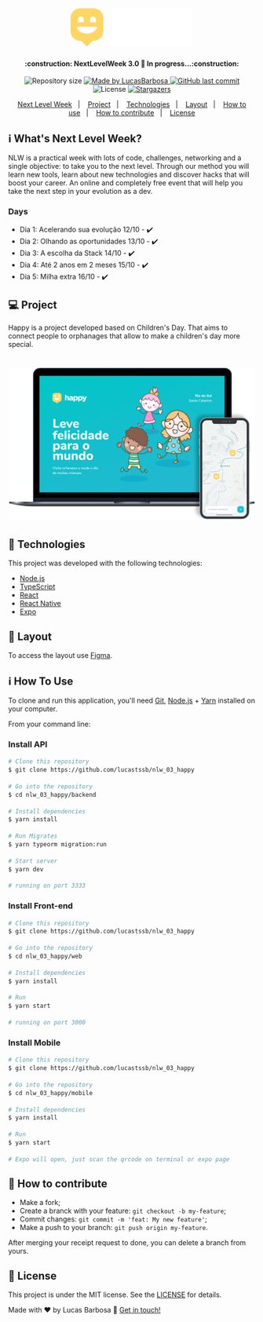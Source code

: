 <h1 align="center">
    <img alt="NextLevelWeek" title="#NextLevelWeek" src=".github/logo.png" width="250px" />
</h1>

<h4 align="center"> 
	:construction: NextLevelWeek 3.0 🚀 In progress...:construction:
</h4>
<p align="center">	
  <img alt="Repository size" src="https://img.shields.io/github/repo-size/lucastssb/nlw_03_happy">
	
  <a href="https://www.linkedin.com/in/lucas-barbosa-60b56416b//">
    <img alt="Made by LucasBarbosa" src="https://img.shields.io/badge/made%20by-LucasBarbosa-%2304D361">
  </a>
  
  <a href="https://github.com/lucastssb/nlw_03_happy/commits/main">
    <img alt="GitHub last commit" src="https://img.shields.io/github/last-commit/lucastssb/nlw_03_happy">
  </a>

  <img alt="License" src="https://img.shields.io/badge/license-MIT-brightgreen">
   <a href="https://github.com/lucastssb/nlw_03_happy/stargazers">
    <img alt="Stargazers" src="https://img.shields.io/github/stars/lucastssb/nlw_03_happystyle=social">
  </a>
</p>
<!---<p align="center">
<a href="https://insomnia.rest/run/?label=NLW%203.0%20-%20Happy&uri=https%3A%2F%2Fraw.githubusercontent.com%2FDanielObara%2FNLW-3.0%2Fmaster%2Fbackend%2FInsomnia.json" target="_blank"><img src="https://insomnia.rest/images/run.svg" alt="Run in Insomnia"></a>
</p> -->
<p align="center">
  <a href="#-nlw">Next Level Week</a>&nbsp;&nbsp;&nbsp;|&nbsp;&nbsp;&nbsp;
  <a href="#-project">Project</a>&nbsp;&nbsp;&nbsp;|&nbsp;&nbsp;&nbsp;
  <a href="#rocket-Technologies">Technologies</a>&nbsp;&nbsp;&nbsp;|&nbsp;&nbsp;&nbsp;
  <a href="#-layout">Layout</a>&nbsp;&nbsp;&nbsp;|&nbsp;&nbsp;&nbsp;
  <a href="#-how-to-use">How to use</a>&nbsp;&nbsp;&nbsp;|&nbsp;&nbsp;&nbsp;
  <a href="#-how-to-contribute">How to contribute</a>&nbsp;&nbsp;&nbsp;|&nbsp;&nbsp;&nbsp;
  <a href="#memo-license">License</a>
</p>

## :information_source: What's Next Level Week?

NLW is a practical week with lots of code, challenges, networking and a single objective: to take you to the next level.
Through our method you will learn new tools, learn about new technologies and discover hacks that will boost your career.
An online and completely free event that will help you take the next step in your evolution as a dev.

### Days
- Dia 1: Acelerando sua evolução 12/10 - :heavy_check_mark:
- Dia 2: Olhando as oportunidades 13/10 - :heavy_check_mark:
- Dia 3: A escolha da Stack 14/10 - :heavy_check_mark:
- Dia 4: Até 2 anos em 2 meses 15/10 - :heavy_check_mark:
- Dia 5: Milha extra 16/10 - :heavy_check_mark:

## 💻 Project

Happy is a project developed based on Children's Day. 
That aims to connect people to orphanages that allow to make a children's day more special.

<h1 align="center">
    <img alt="Example" title="Example" src=".github/happy.png" width="500px" />
</h1>


## :rocket: Technologies

This project was developed with the following technologies:

- [Node.js][nodejs]
- [TypeScript][typescript]
- [React][reactjs]
- [React Native][rn]
- [Expo][expo] 

## 🔖 Layout

To access the layout use [Figma](https://www.figma.com/file/mDEbnoojksG4w8sOxmudh3/Happy-Web/duplicate).

## :information_source: How To Use

To clone and run this application, you'll need [Git](https://git-scm.com), [Node.js][nodejs] + [Yarn][yarn] installed on your computer.

From your command line:

### Install API 

```bash
# Clone this repository
$ git clone https://github.com/lucastssb/nlw_03_happy

# Go into the repository
$ cd nlw_03_happy/backend

# Install dependencies
$ yarn install

# Run Migrates
$ yarn typeorm migration:run

# Start server
$ yarn dev

# running on port 3333
```

### Install Front-end 

```bash
# Clone this repository
$ git clone https://github.com/lucastssb/nlw_03_happy

# Go into the repository
$ cd nlw_03_happy/web

# Install dependencies
$ yarn install

# Run
$ yarn start

# running on port 3000
```



 ### Install Mobile 

```bash
# Clone this repository
$ git clone https://github.com/lucastssb/nlw_03_happy

# Go into the repository
$ cd nlw_03_happy/mobile

# Install dependencies
$ yarn install

# Run
$ yarn start

# Expo will open, just scan the qrcode on terminal or expo page

``` 

## 🤔 How to contribute

-  Make a fork;
-  Create a branck with your feature: `git checkout -b my-feature`;
-  Commit changes: `git commit -m 'feat: My new feature'`;
-  Make a push to your branch: `git push origin my-feature`.

After merging your receipt request to done, you can delete a branch from yours.

## :memo: License

This project is under the MIT license. See the [LICENSE](https://github.com/DanielObara/NLW-3.0/blob/master/LICENSE) for details.

Made with ♥ by Lucas Barbosa :wave: [Get in touch!](https://www.linkedin.com/in/lucas-barbosa-60b56416b/)

[nodejs]: https://nodejs.org/
[typescript]: https://www.typescriptlang.org/
[expo]: https://expo.io/
[reactjs]: https://reactjs.org
[rn]: https://facebook.github.io/react-native/
[yarn]: https://yarnpkg.com/
